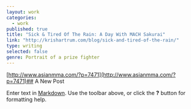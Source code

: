 ```yaml
---
layout: work
categories: 
  - work
published: true
title: "Sick & Tired Of The Rain: A Day With MACH Sakurai"
link: "http://krishartrum.com/blog/sick-and-tired-of-the-rain/"
type: writing
selected: false
genre: Portrait of a prize fighter
---
```


[http://www.asianmma.com/?p=7471](http://www.asianmma.com/?p=7471)## A New Post

Enter text in [Markdown](http://daringfireball.net/projects/markdown/). Use the toolbar above, or click the **?** button for formatting help.